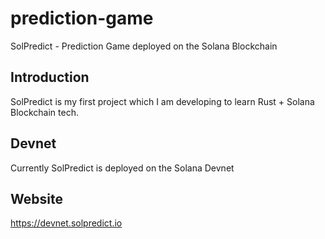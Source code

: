 # prediction-game
SolPredict - Prediction Game deployed on the Solana Blockchain

## Introduction  
SolPredict is my first project which I am developing to learn Rust + Solana Blockchain tech.

## Devnet
Currently SolPredict is deployed on the Solana Devnet

## Website
https://devnet.solpredict.io
